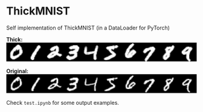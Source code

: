 # ThickMNIST
Self implementation of ThickMNIST (in a DataLoader for PyTorch)

**Thick:**
![](example_dilated.png)

**Original:**
![](example_original.png)

Check `test.ipynb` for some output examples.
